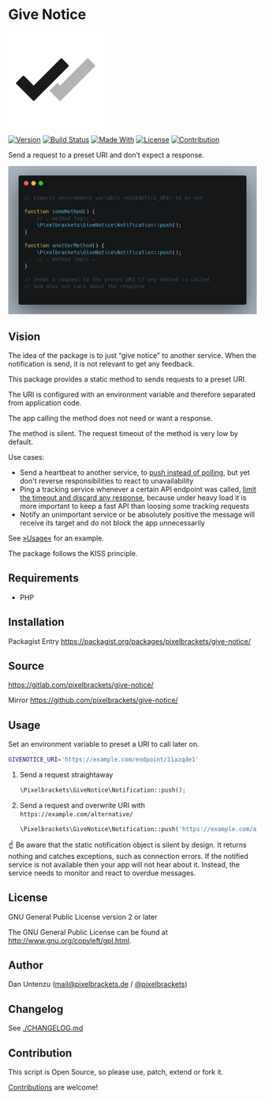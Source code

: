 # Give Notice

![Logo](docs/icon.png)

[![Version](https://img.shields.io/packagist/v/pixelbrackets/give-notice.svg?style=flat-square)](https://packagist.org/packages/pixelbrackets/give-notice/)
[![Build Status](https://img.shields.io/gitlab/pipeline/pixelbrackets/give-notice?style=flat-square)](https://gitlab.com/pixelbrackets/give-notice/pipelines)
[![Made With](https://img.shields.io/badge/made_with-php-blue?style=flat-square)](https://gitlab.com/pixelbrackets/give-notice#requirements)
[![License](https://img.shields.io/badge/license-gpl--2.0--or--later-blue.svg?style=flat-square)](https://spdx.org/licenses/GPL-2.0-or-later.html)
[![Contribution](https://img.shields.io/badge/contributions_welcome-%F0%9F%94%B0-brightgreen.svg?labelColor=brightgreen&style=flat-square)](https://gitlab.com/pixelbrackets/give-notice/-/blob/master/CONTRIBUTING.md)

Send a request to a preset URI and don’t expect a response.

![Screenshot](./docs/screenshot.png)

## Vision

The idea of the package is to just “give notice” to another service. When the
notification is send, it is not relevant to get any feedback.

This package provides a static method to sends requests to a preset URI.

The URI is configured with an environment variable and therefore separated
from application code.

The app calling the method does not need or want a response.

The method is silent. The request timeout of the method is very low by default.

Use cases:
- Send a heartbeat to another service, to 
  [push instead of polling](https://resthooks.org/), but yet don't reverse
  responsibilities to react to unavailability
- Ping a tracking service whenever a certain API endpoint was called,
  [limit the timeout and discard any response](https://stackoverflow.com/questions/14359926/send-http-request-from-php-without-waiting-for-response),
  because under heavy load it is more important to keep a fast API than 
  loosing some tracking requests
- Notify an unimportant service or be absolutely positive the message will
  receive its target and do not block the app unnecessarily

See [»Usage«](#usage) for an example.

The package follows the KISS principle.

## Requirements

- PHP

## Installation

Packagist Entry https://packagist.org/packages/pixelbrackets/give-notice/

## Source

https://gitlab.com/pixelbrackets/give-notice/

Mirror https://github.com/pixelbrackets/give-notice/

## Usage

Set an environment variable to preset a URI to call later on.

```bash
GIVENOTICE_URI='https://example.com/endpoint/11azqde1'
```

1. Send a request straightaway
   ```php
   \Pixelbrackets\GiveNotice\Notification::push();
   ```
1. Send a request and overwrite URI with `https://example.com/alternative/`
   ```php
   \Pixelbrackets\GiveNotice\Notification::push('https://example.com/alternative/');
   ```

☝️ Be aware that the static notification object is silent by design. It returns
nothing and catches exceptions, such as connection errors. If the notified 
service is not available then your app will not hear about it. Instead, 
the service needs to monitor and react to overdue messages.

## License

GNU General Public License version 2 or later

The GNU General Public License can be found at http://www.gnu.org/copyleft/gpl.html.

## Author

Dan Untenzu (<mail@pixelbrackets.de> / [@pixelbrackets](https://pixelbrackets.de))

## Changelog

See [./CHANGELOG.md](CHANGELOG.md)

## Contribution

This script is Open Source, so please use, patch, extend or fork it.

[Contributions](CONTRIBUTING.md) are welcome!
